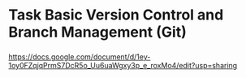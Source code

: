 # Task Basic Version Control and Branch Management (Git)
###
https://docs.google.com/document/d/1ey-1oy0FZqjqPrmS7DcR5o_Uu6uaWgxy3p_e_roxMo4/edit?usp=sharing
